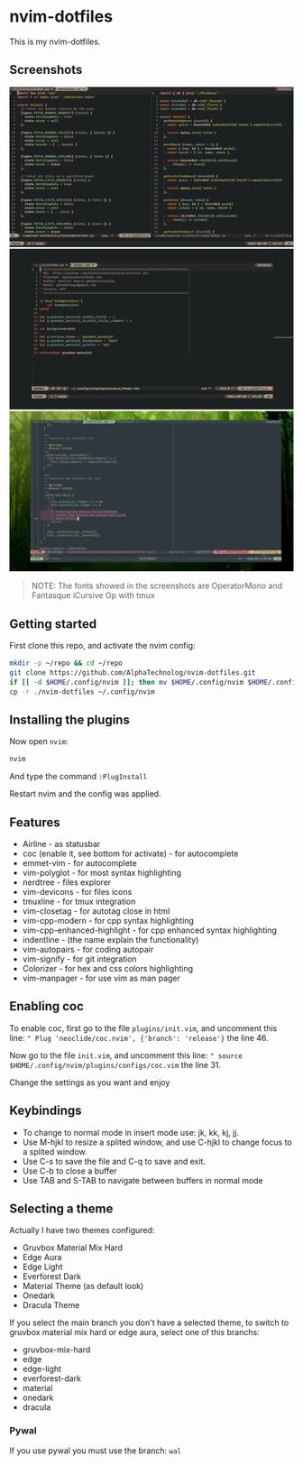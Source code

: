# nvim-dotfiles

This is my nvim-dotfiles.

## Screenshots

![screenshot-1](./.screenshots/1.png)
![screenshot-2](./.screenshots/2.png)
![screenshot-3](./.screenshots/3.png)

> NOTE: The fonts showed in the screenshots are OperatorMono and Fantasque iCursive Op with tmux

## Getting started

First clone this repo, and activate the nvim config:

```sh
mkdir -p ~/repo && cd ~/repo
git clone https://github.com/AlphaTechnolog/nvim-dotfiles.git
if [[ -d $HOME/.config/nvim ]]; then mv $HOME/.config/nvim $HOME/.config/nvim.old; fi
cp -r ./nvim-dotfiles ~/.config/nvim
```

## Installing the plugins

Now open `nvim`:

```sh
nvim
```

And type the command `:PlugInstall`

Restart nvim and the config was applied.

## Features

- Airline - as statusbar
- coc (enable it, see bottom for activate) - for autocomplete
- emmet-vim - for autocomplete
- vim-polyglot - for most syntax highlighting
- nerdtree - files explorer
- vim-devicons - for files icons
- tmuxline - for tmux integration
- vim-closetag - for autotag close in html
- vim-cpp-modern - for cpp syntax highlighting
- vim-cpp-enhanced-highlight - for cpp enhanced syntax highlighting
- indentline - (the name explain the functionality)
- vim-autopairs - for coding autopair
- vim-signify - for git integration
- Colorizer - for hex and css colors highlighting
- vim-manpager - for use vim as man pager

## Enabling coc

To enable coc, first go to the file `plugins/init.vim`, and uncomment
this line: `" Plug 'neoclide/coc.nvim', {'branch': 'release'}` the line
46.

Now go to the file `init.vim`, and uncomment this line: `" source $HOME/.config/nvim/plugins/configs/coc.vim`
the line 31.

Change the settings as you want and enjoy

## Keybindings

- To change to normal mode in insert mode use: jk, kk, kj, jj.
- Use M-hjkl to resize a splited window, and use C-hjkl to change focus to a splited window.
- Use C-s to save the file and C-q to save and exit.
- Use C-b to close a buffer
- Use TAB and S-TAB to navigate between buffers in normal mode

## Selecting a theme

Actually I have two themes configured:

- Gruvbox Material Mix Hard
- Edge Aura
- Edge Light
- Everforest Dark
- Material Theme (as default look)
- Onedark
- Dracula Theme

If you select the main branch you don't have a selected theme,
to switch to gruvbox material mix hard or edge aura, select one of
this branchs:

- gruvbox-mix-hard
- edge
- edge-light
- everforest-dark
- material
- onedark
- dracula

### Pywal

If you use pywal you must use the branch: `wal`
